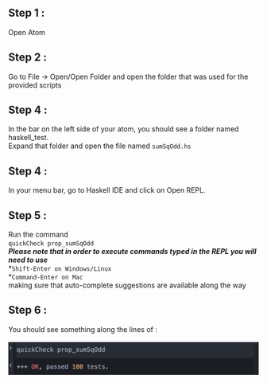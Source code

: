 ## Step 1 :
Open Atom
## Step 2 :
Go to File -> Open/Open Folder and open the folder that was used for the provided scripts
## Step 4 :
In the bar on the left side of your atom, you should see a folder named haskell_test. <br />
Expand that folder and open the file named `sumSqOdd.hs`
## Step 4 :
In your menu bar, go to Haskell IDE and click on Open REPL.
## Step 5 :
Run the command <br /> `quickCheck prop_sumSqOdd` <br />
***Please note that in order to execute commands typed in the REPL you will need to use***<br /> *`Shift-Enter on Windows/Linux`<br /> *`Command-Enter on Mac`<br />
making sure that auto-complete suggestions are available along the way
## Step 6 :
You should see something along the lines of :<br /><br />
![Expected Result](../haskell_test/result.png?raw=true)

